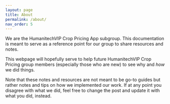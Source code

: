 ```yaml
---
layout: page
title: About
permalink: /about/
nav_order: 5
---
```


We are the HumanitechVIP Crop Pricing App subgroup. This documentation is meant to serve as a reference point for our group to share resources and notes.

This webpage will hopefully serve to help future HumanitechVIP Crop Pricing group members (especially those who are new) to see why and _how_ we did things.

Note that these notes and resources are not meant to be go-to guides but rather notes and tips on how we implemented our work. If at any point you disagree with what we did, feel free to change the post and update it with what you did, instead.
